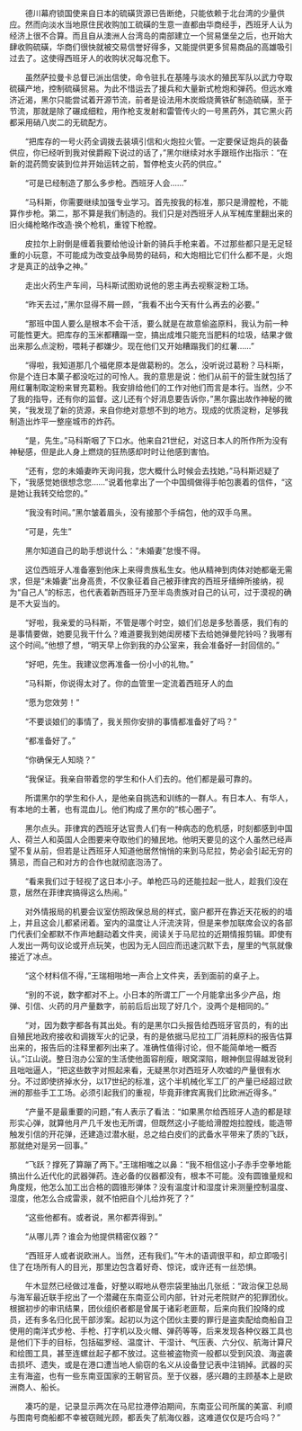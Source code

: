 　　德川幕府锁国使来自日本的硫磺货源已告断绝，只能依赖于北台湾的少量供应。然而向淡水当地原住民收购加工硫磺的生意一直都由华商经手，西班牙人认为经济上很不合算。而且自从澳洲人台湾岛的南部建立一个贸易堡垒之后，也开始大肆收购硫磺，华商们很快就被交易信誉好得多，又能提供更多贸易商品的高雄吸引过去了。这使得西班牙人的收购状况每况愈下。

　　虽然萨拉曼卡总督已派出信使，命令驻扎在基隆与淡水的殖民军队以武力夺取硫磺产地，控制硫磺贸易。为此不惜运去了援兵和大量新式枪炮和弹药。但远水难济近渴，黑尔只能尝试着开源节流，前者是设法用木炭煅烧黄铁矿制造硫磺，至于节流，那就是除了碾成细粒，用作枪支发射和雷管传火的一号黑药外，其它黑火药都采用硝八炭二的无硫配方。

　　“把库存的一号火药全调拨去装填引信和火炮拉火管。一定要保证炮兵的装备供应，你已经听到我对侯爵殿下说过的话了，”黑尔继续对水手跟班作出指示：“在新的混药筒安装到位并开始运转之前，暂停枪支火药的供应。”

　　“可是已经制造了那么多步枪。西班牙人会……”

　　“马科斯，你需要继续加强专业学习。首先按我的标准，那只是滑膛枪，不能算作步枪。第二，那不算是我们制造的。我们只是对西班牙人从军械库里翻出来的旧火绳枪略作改造·换个枪机，重镗下枪膛。

　　皮拉尔上尉倒是缠着我要给他设计新的骑兵手枪来着。不过那些都只是无足轻重的小玩意，不可能成为改变战争局势的砝码，和大炮相比它们什么都不是，火炮才是真正的战争之神。”

　　走出火药生产车间，马科斯试图劝说他的恩主再去视察淀粉工场。

　　“昨天去过，”黑尔显得不屑一顾，“我看不出今天有什么再去的必要。”

　　“那班中国人要么是根本不会干活，要么就是在故意偷盗原料，我认为前一种可能性更大。把库存的玉米都糟蹋一空，搞出成堆只能充当肥料的垃圾，结果才做出来那么点淀粉，喂耗子都嫌少。现在他们又开始糟蹋我们的红薯……”

　　“得啦，我知道那几个福佬原本是做葛粉的。怎么，没听说过葛粉？马科斯，你是个连日本菓子都没吃过的可怜人。我的意思是说：他们从前干的营生就包括了用红薯制取淀粉来冒充葛粉。我安排给他们的工作对他们而言是本行。当然，少不了我的指导，还有你的监督。这儿还有个好消息要告诉你，”黑尔露出故作神秘的微笑，“我发现了新的货源，来自你绝对意想不到的地方。现成的优质淀粉，足够我制造出炸平一整座城市的炸药。

　　“是，先生。”马科斯咽了下口水。他来自21世纪，对这日本人的所作所为没有神秘感，但是此人身上燃烧的狂热感却时时让他感到害怕。

　　“还有，您的未婚妻昨天询问我，您大概什么时候会去找她，”马科斯迟疑了下，“我感觉她很想念您……”说着他拿出了一个中国绸做得手帕包裹着的信件，“这是她让我转交给您的。”

　　“我没有时间。”黑尔皱着眉头，没有接那个手绢包，他的双手乌黑。

　　“可是，先生”

　　黑尔知道自己的助手想说什么：“未婚妻”怠慢不得。

　　这位西班牙人准备塞到他床上来得贵族私生女。他从精神到肉体对她都毫无需求，但是“未婚妻”出身高贵，不仅象征着自己被菲律宾的西班牙缙绅所接纳，视为“自己人”的标志，也代表着新西班牙乃至半岛贵族对自己的认可，过于漠视的确是不大妥当的。

　　“好啦，我亲爱的马科斯，不管是哪个时空，娘们们总是多愁善感，我们有的是事情要做，她要见我干什么？难道要我到她闺房楼下去给她弹曼陀铃吗？我哪有这个时间。”他想了想，“明天早上你到我的办公室来，我会准备好一封回信的。”

　　“好吧，先生。我建议您再准备一份小小的礼物。”

　　“马科斯，你说得太对了。你的血管里一定流着西班牙人的血

　　“愿为您效劳！”

　　“不要谈娘们的事情了，我关照你安排的事情都准备好了吗？”

　　“都准备好了。”

　　“你确保无人知晓？”

　　“我保证。我亲自带着您的学生和仆人们去的。他们都是最可靠的。

　　所谓黑尔的学生和仆人，是他亲自挑选和训练的一群人。有日本人、有华人，有本地的土著，也有混血儿。他们构成了黑尔的“核心圈子”。

　　黑尔点头。菲律宾的西班牙达官贵人们有一种病态的危机感，时刻都感到中国人、荷兰人和英国人企图要来夺取他们的殖民地。他明天要见的这个人虽然已经声望不复从前，但若是让西班牙人知道他居然悄悄的来到马尼拉，势必会引起无穷的猜忌，而自己和对方的合作也就彻底泡汤了。

　　“看来我们过于轻视了这日本小子。单枪匹马的还能拉起一批人，趁我们没在意，居然在菲律宾搞得这么热闹。”

　　对外情报局的机要会议室仿照政保总局的样式，窗户都开在靠近天花板的的墙上，并且这会儿都紧闭着。室内的温度让人汗流浃背，但是来参加联席会议的各部门代表们全都默不作声地翻动着文件夹，阅读关于马尼拉的近期情报剪辑。即使有人发出一两句议论或开点玩笑，也因为无人回应而迅速沉默下去，屋里的气氛就像接近了冰点。

　　“这个材料信不得，”王瑞相啪地一声合上文件夹，丢到面前的桌子上。

　　“别的不说，数字都对不上。小日本的所谓工厂一个月能拿出多少产品，炮弹、引信、火药的月产量数字，前前后后出现了好几个，没两个是相同的。”

　　“对，因为数字都各有其出处。有的是黑尔口头报告给西班牙官员的，有的出自殖民地政府接收和调拨军火的记录，有的是依据马尼拉工厂消耗原料的报告估算出来的，报告后的注释里都列出来了。准确性值得讨论，但不能简单地一概否认。”江山说。整日泡办公室的生活使他面容削瘦，眼窝深陷，眼神倒显得越发锐利且咄咄逼人，“把这些数字对照起来看，无疑黑尔对西班牙人吹嘘的产量很有水分。不过即使挤掉水分，以17世纪的标准，这个半机械化军工厂的产量已经超过欧洲的那些手工工场。必须引起我们的重视，毕竟菲律宾离我们比欧洲近得多。”

　　“产量不是最重要的问题，”有人表示了看法：“如果黑尔给西班牙人造的都是球形实心弹，就算他月产几千发也无所谓，但既然这小子能给滑膛炮拉膛线，能造带触发引信的开花弹，还建造过潜水艇，总之给白皮们的武备水平带来了质的飞跃，那就绝对是另一回事。”

　　“飞跃？撑死了算蹦了两下。”王瑞相嗤之以鼻：“我不相信这小子赤手空拳地能搞出什么近代化的武器弹药。连必备的仪器都没有，根本不可能。没有圆锥量规和角度规，他怎么加工出合格的圆锥形弹体？没有温度计和湿度计来测量控制温度、湿度，他怎么合成雷汞，就不怕把自个儿给炸死了？”

　　“这些他都有。或者说，黑尔都弄得到。”

　　“从哪儿弄？谁会为他提供精密仪器？”

　　“西班牙人或者说欧洲人。当然，还有我们。”午木的语调很平和，却立即吸引住了在场所有人的目光，那里边包含着好奇、惊诧，或许还有一丝恐惧。

　　午木显然已经做过准备，好整以暇地从卷宗袋里抽出几张纸：“政治保卫总局与海军最近联手挖出了一个潜藏在东南亚公司内部，针对元老院财产的犯罪团伙。根据初步的审讯结果，团伙组织者都是曾属于诸彩老匪帮，后来向我们投降的成员，还有多名归化民干部涉案。起初以为这个团伙主要的罪行是盗卖配给商船自卫使用的南洋式步枪、手枪、打字机以及火帽、弹药等等，后来发现各种仪器工具也是他们下手的目标，包括磁罗经、温度计、干湿计、气压表、六分仪、航海计算尺和绘图工具，甚至连螺丝起子都不放过。这些被盗物资一般都以受到风浪、海盗袭击损坏、遗失，或是在港口遭当地人偷窃的名义从设备登记表中注销掉。武器的买主有海盗，也有一些东南亚国家的王朝官员。至于仪器，感兴趣的主顾基本上是欧洲商人、船长。

　　凑巧的是，记录显示两次在马尼拉港停泊期间，东南亚公司所属的美富、利顺与图南号商船都不幸被窃贼光顾，都丢失了航海仪器，这难道仅仅是巧合吗？”

